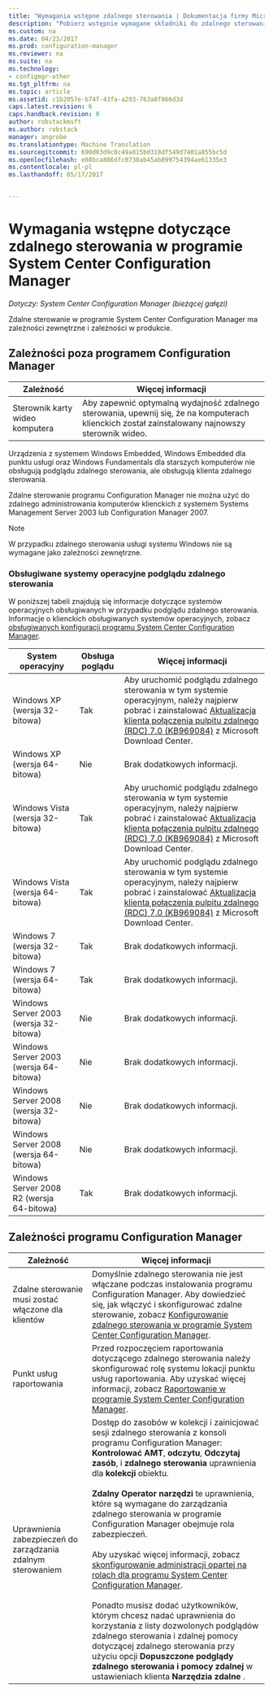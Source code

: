 ```yaml
---
title: "Wymagania wstępne zdalnego sterowania | Dokumentacja firmy Microsoft"
description: "Pobierz wstępnie wymagane składniki do zdalnego sterowania w programie System Center Configuration Manager."
ms.custom: na
ms.date: 04/23/2017
ms.prod: configuration-manager
ms.reviewer: na
ms.suite: na
ms.technology:
- configmgr-other
ms.tgt_pltfrm: na
ms.topic: article
ms.assetid: c1b2057e-b74f-43fa-a293-763a8f866d3d
caps.latest.revision: 6
caps.handback.revision: 0
author: robstackmsft
ms.author: robstack
manager: angrobe
ms.translationtype: Machine Translation
ms.sourcegitcommit: 690d03d9c8c49a815bd318df549d7401a855bc5d
ms.openlocfilehash: e08bca886dfc0730ab45ab899754394ae61335e3
ms.contentlocale: pl-pl
ms.lasthandoff: 05/17/2017


---
```

# <a name="prerequisites-for-remote-control-in-system-center-configuration-manager"></a>Wymagania wstępne dotyczące zdalnego sterowania w programie System Center Configuration Manager

*Dotyczy: System Center Configuration Manager (bieżącej gałęzi)*

Zdalne sterowanie w programie System Center Configuration Manager ma zależności zewnętrzne i zależności w produkcie.  

## <a name="dependencies-external-to-configuration-manager"></a>Zależności poza programem Configuration Manager  

|Zależność|Więcej informacji|  
|----------------|----------------------|  
|Sterownik karty wideo komputera|Aby zapewnić optymalną wydajność zdalnego sterowania, upewnij się, że na komputerach klienckich został zainstalowany najnowszy sterownik wideo.|  

 Urządzenia z systemem Windows Embedded, Windows Embedded dla punktu usługi oraz Windows Fundamentals dla starszych komputerów nie obsługują podglądu zdalnego sterowania, ale obsługują klienta zdalnego sterowania.  

 Zdalne sterowanie programu Configuration Manager nie można użyć do zdalnego administrowania komputerów klienckich z systemem Systems Management Server 2003 lub Configuration Manager 2007.  

> [!NOTE]  
>  W przypadku zdalnego sterowania usługi systemu Windows nie są wymagane jako zależności zewnętrzne.  

### <a name="supported-operating-systems-for-the-remote-control-viewer"></a>Obsługiwane systemy operacyjne podglądu zdalnego sterowania  
 W poniższej tabeli znajdują się informacje dotyczące systemów operacyjnych obsługiwanych w przypadku podglądu zdalnego sterowania. Informacje o klienckich obsługiwanych systemów operacyjnych, zobacz [obsługiwanych konfiguracji programu System Center Configuration Manager](../../../../core/plan-design/configs/supported-configurations.md).  

|System operacyjny|Obsługa poglądu|Więcej informacji|  
|----------------------|--------------------|----------------------|  
|Windows XP (wersja 32-bitowa)|Tak|Aby uruchomić podglądu zdalnego sterowania w tym systemie operacyjnym, należy najpierw pobrać i zainstalować [Aktualizacja klienta połączenia pulpitu zdalnego (RDC) 7.0 (KB969084)](https://www.microsoft.com/en-us/download/details.aspx?id=12767) z Microsoft Download Center.|  
|Windows XP (wersja 64-bitowa)|Nie|Brak dodatkowych informacji.|  
|Windows Vista (wersja 32-bitowa)|Tak|Aby uruchomić podglądu zdalnego sterowania w tym systemie operacyjnym, należy najpierw pobrać i zainstalować [Aktualizacja klienta połączenia pulpitu zdalnego (RDC) 7.0 (KB969084)](https://www.microsoft.com/en-us/download/details.aspx?id=12767) z Microsoft Download Center.|  
|Windows Vista (wersja 64-bitowa)|Tak|Aby uruchomić podglądu zdalnego sterowania w tym systemie operacyjnym, należy najpierw pobrać i zainstalować [Aktualizacja klienta połączenia pulpitu zdalnego (RDC) 7.0 (KB969084)](https://www.microsoft.com/en-us/download/details.aspx?id=12767) z Microsoft Download Center.|  
|Windows 7 (wersja 32-bitowa)|Tak|Brak dodatkowych informacji.|  
|Windows 7 (wersja 64-bitowa)|Tak|Brak dodatkowych informacji.|  
|Windows Server 2003 (wersja 32-bitowa)|Nie|Brak dodatkowych informacji.|  
|Windows Server 2003 (wersja 64-bitowa)|Nie|Brak dodatkowych informacji.|  
|Windows Server 2008 (wersja 32-bitowa)|Nie|Brak dodatkowych informacji.|  
|Windows Server 2008 (wersja 64-bitowa)|Nie|Brak dodatkowych informacji.|  
|Windows Server 2008 R2 (wersja 64-bitowa)|Tak|Brak dodatkowych informacji.|  

## <a name="configuration-manager-dependencies"></a>Zależności programu Configuration Manager  

|Zależność|Więcej informacji|  
|----------------|----------------------|  
|Zdalne sterowanie musi zostać włączone dla klientów|Domyślnie zdalnego sterowania nie jest włączane podczas instalowania programu Configuration Manager. Aby dowiedzieć się, jak włączyć i skonfigurować zdalne sterowanie, zobacz [Konfigurowanie zdalnego sterowania w programie System Center Configuration Manager](../../../../core/clients/manage/remote-control/configuring-remote-control.md).|  
|Punkt usług raportowania|Przed rozpoczęciem raportowania dotyczącego zdalnego sterowania należy skonfigurować rolę systemu lokacji punktu usług raportowania. Aby uzyskać więcej informacji, zobacz [Raportowanie w programie System Center Configuration Manager](../../../../core/servers/manage/reporting.md).|  
|Uprawnienia zabezpieczeń do zarządzania zdalnym sterowaniem|Dostęp do zasobów w kolekcji i zainicjować sesji zdalnego sterowania z konsoli programu Configuration Manager: **Kontrolować AMT**, **odczytu**, **Odczytaj zasób**, i **zdalnego sterowania** uprawnienia dla **kolekcji** obiektu.<br /><br /> **Zdalny Operator narzędzi** te uprawnienia, które są wymagane do zarządzania zdalnego sterowania w programie Configuration Manager obejmuje rola zabezpieczeń.<br /><br /> Aby uzyskać więcej informacji, zobacz [skonfigurowanie administracji opartej na rolach dla programu System Center Configuration Manager](../../../../core/servers/deploy/configure/configure-role-based-administration.md).<br /><br /> Ponadto musisz dodać użytkowników, którym chcesz nadać uprawnienia do korzystania z listy dozwolonych podglądów zdalnego sterowania i zdalnej pomocy dotyczącej zdalnego sterowania przy użyciu opcji **Dopuszczone podglądy zdalnego sterowania i pomocy zdalnej** w ustawieniach klienta **Narzędzia zdalne** .|  

